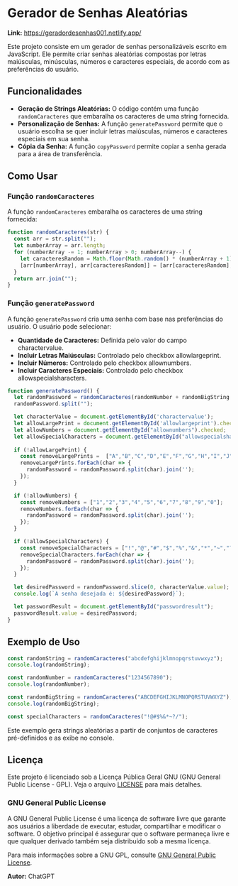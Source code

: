 # Gerador de Senhas Aleatórias

**Link:** https://geradordesenhas001.netlify.app/

Este projeto consiste em um gerador de senhas personalizáveis escrito em JavaScript. Ele permite criar senhas aleatórias compostas por letras maiúsculas, minúsculas, números e caracteres especiais, de acordo com as preferências do usuário.

## Funcionalidades

- **Geração de Strings Aleatórias:** O código contém uma função `randomCaracteres` que embaralha os caracteres de uma string fornecida.
- **Personalização de Senhas:** A função `generatePassword` permite que o usuário escolha se quer incluir letras maiúsculas, números e caracteres especiais em sua senha.
- **Cópia da Senha:** A função `copyPassword` permite copiar a senha gerada para a área de transferência.

## Como Usar

### Função `randomCaracteres`

A função `randomCaracteres` embaralha os caracteres de uma string fornecida:

```javascript
function randomCaracteres(str) {
  const arr = str.split("");
  let numberArray = arr.length;
  for (numberArray -= 1; numberArray > 0; numberArray--) { 
    let caracteresRandom = Math.floor(Math.random() * (numberArray + 1));
    [arr[numberArray], arr[caracteresRandom]] = [arr[caracteresRandom], arr[numberArray]];
  }
  return arr.join("");
} 
```
### Função `generatePassword`

A função `generatePassword` cria uma senha com base nas preferências do usuário. O usuário pode selecionar:

- **Quantidade de Caracteres:** Definida pelo valor do campo charactervalue.
- **Incluir Letras Maiúsculas:** Controlado pelo checkbox allowlargeprint.
- **Incluir Números:** Controlado pelo checkbox allownumbers.
- **Incluir Caracteres Especiais:** Controlado pelo checkbox allowspecialsharacters.

```javascript
function generatePassword() {
  let randomPassword = randomCaracteres(randomNumber + randomBigString + randomString + specialCharacters);
  randomPassword.split("");

  let characterValue = document.getElementById('charactervalue');
  let allowLargePrint = document.getElementById('allowlargeprint').checked;
  let allowNumbers = document.getElementById("allownumbers").checked;
  let allowSpecialCharacters = document.getElementById("allowspecialsharacters").checked;
  
  if (!allowLargePrint) {
    const removeLargePrints =  ["A","B","C","D","E","F","G","H","I","J","K","L","M","N","O","P","Q","R","S","T","U","V","W","X","Y","Z"];
    removeLargePrints.forEach(char => {
      randomPassword = randomPassword.split(char).join('');
    });
  }

  if (!allowNumbers) {
    const removeNumbers = ["1","2","3","4","5","6","7","8","9","0"];
    removeNumbers.forEach(char => {
      randomPassword = randomPassword.split(char).join('');
    });
  }

  if (!allowSpecialCharacters) {
    const removeSpecialCharacters = ["!","@","#","$","%","&","*","~","?","/"];
    removeSpecialCharacters.forEach(char => {
      randomPassword = randomPassword.split(char).join('');
    });
  }

  let desiredPassword = randomPassword.slice(0, characterValue.value);
  console.log(`A senha desejada é: ${desiredPassword}`);

  let passwordResult = document.getElementById("passwordresult");
  passwordResult.value = desiredPassword;
}
```

## Exemplo de Uso

```javascript
const randomString = randomCaracteres("abcdefghijklmnopqrstuvwxyz");
console.log(randomString);

const randomNumber = randomCaracteres("1234567890");
console.log(randomNumber);

const randomBigString = randomCaracteres("ABCDEFGHIJKLMNOPQRSTUVWXYZ");
console.log(randomBigString);

const specialCharacters = randomCaracteres("!@#$%&*~?/");
```

Este exemplo gera strings aleatórias a partir de conjuntos de caracteres pré-definidos e as exibe no console.

## Licença

Este projeto é licenciado sob a Licença Pública Geral GNU (GNU General Public License - GPL). Veja o arquivo [LICENSE](LICENSE) para mais detalhes.

### GNU General Public License

A GNU General Public License é uma licença de software livre que garante aos usuários a liberdade de executar, estudar, compartilhar e modificar o software. O objetivo principal é assegurar que o software permaneça livre e que qualquer derivado também seja distribuído sob a mesma licença.

Para mais informações sobre a GNU GPL, consulte [GNU General Public License](https://www.gnu.org/licenses/gpl-3.0.html).


**Autor:** ChatGPT
 
